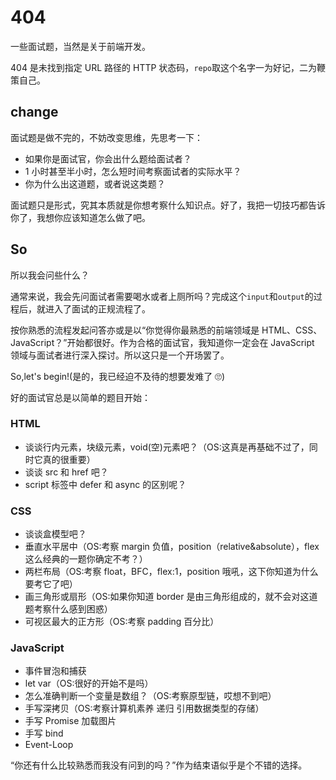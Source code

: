 # 404

一些面试题，当然是关于前端开发。

404 是未找到指定 URL 路径的 HTTP 状态码，`repo`取这个名字一为好记，二为鞭策自己。

## change

面试题是做不完的，不妨改变思维，先思考一下：

- 如果你是面试官，你会出什么题给面试者？
- 1 小时甚至半小时，怎么短时间考察面试者的实际水平？
- 你为什么出这道题，或者说这类题？

面试题只是形式，究其本质就是你想考察什么知识点。好了，我把一切技巧都告诉你了，我想你应该知道怎么做了吧。

## So

所以我会问些什么？

通常来说，我会先问面试者需要喝水或者上厕所吗？完成这个`input`和`output`的过程后，就进入了面试的正规流程了。

按你熟悉的流程发起问答亦或是以“你觉得你最熟悉的前端领域是 HTML、CSS、JavaScript？”开始都很好。作为合格的面试官，我知道你一定会在 JavaScript 领域与面试者进行深入探讨。所以这只是一个开场罢了。

So,let's begin!(是的，我已经迫不及待的想要发难了 🙄)

好的面试官总是以简单的题目开始：

### HTML

- 谈谈行内元素，块级元素，void(空)元素吧？（OS:这真是再基础不过了，同时它真的很重要）
- 谈谈 src 和 href 吧？
- script 标签中 defer 和 async 的区别呢？

### CSS

- 谈谈盒模型吧？
- 垂直水平居中（OS:考察 margin 负值，position（relative&absolute），flex 这么经典的一题你确定不考？）
- 两栏布局（OS:考察 float，BFC，flex:1，position 哦吼，这下你知道为什么要考它了吧）
- 画三角形或扇形（OS:如果你知道 border 是由三角形组成的，就不会对这道题考察什么感到困惑）
- 可视区最大的正方形（OS:考察 padding 百分比）

### JavaScript

- 事件冒泡和捕获
- let var（OS:很好的开始不是吗）
- 怎么准确判断一个变量是数组？（OS:考察原型链，哎想不到吧）
- 手写深拷贝（OS:考察计算机素养 递归 引用数据类型的存储）
- 手写 Promise 加载图片
- 手写 bind
- Event-Loop

“你还有什么比较熟悉而我没有问到的吗？”作为结束语似乎是个不错的选择。
